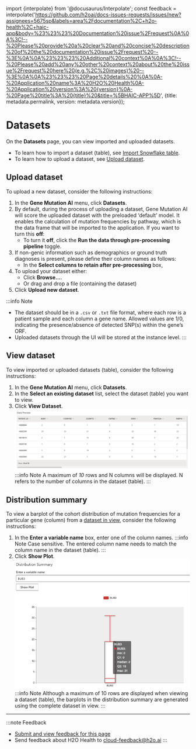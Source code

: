 import {interpolate} from '@docusaurus/Interpolate';
const feedback = interpolate('https://github.com/h2oai/docs-issues-requests/issues/new?assignees=5675sp&labels=area%2Fdocumentation%2C+h2o-health%2C+haic-app&body=%23%23%23%20Documentation%20issue%2Frequest%0A%0A%3C!--%20Please%20provide%20a%20clear%20and%20concise%20description%20of%20the%20documentation%20issue%2Frequest%20--%3E%0A%0A%23%23%23%20Additional%20context%0A%0A%3C!--%20Please%20add%20any%20other%20context%20about%20the%20issue%2Frequest%20here%20(e.g.%2C%20images)%20--%3E%0A%0A%23%23%23%20Page%20details%20%0A%0A-%20Application%20name%3A%20H2O%20Health%0A-%20Application%20version%3A%20{version}%0A-%20Page%20title%3A%20{title}%20&title=%5BHAIC-APP%5D', {title: metadata.permalink, version: metadata.version});

# Datasets 

On the **Datasets** page, you can view imported and uploaded datasets.

- To learn how to import a dataset (table), see [Import Snowflake table](../snowflake/snowflake.md#import-snowflake-table).
- To learn how to upload a dataset, see [Upload dataset](#upload-dataset).

## Upload dataset 

To upload a new dataset, consider the following instructions: 

1. In the **Gene Mutation AI** menu, click **Datasets**. 
2. By default, during the process of uploading a dataset, Gene Mutation AI will score the uploaded dataset with the preloaded  ‘default’ model. It enables the calculation of mutation frequencies by pathway, which is the data frame that will be imported to the application. If you want to turn this **off**: 
    - To turn it **off**, click the **Run the data through pre-processing pipeline** toggle.
3. If non-genic information such as demographics or ground truth diagnoses is present, please define their column names as follows: 
    - In the **Select columns to retain after pre-processing** box,  
2. To upload your dataset either: 
    - Click **Browse...**. 
    - Or drag and drop a file (containing the dataset)
3. Click **Upload new dataset**. 


:::info Note
- The dataset should be in a `.csv` or `.txt` file format, where each row is a patient sample and each column a gene name. Allowed values are 1/0, indicating the presence/absence of detected SNP(s) within the gene’s ORF.
- Uploaded datasets through the UI will be stored at the instance level. 
:::

## View dataset 

To view imported or uploaded datasets (table), consider the following instructions: 

1. In the **Gene Mutation AI** menu, click **Datasets**. 
2. In the **Select an existing dataset** list, select the dataset (table) you want to view. 
3. Click **View Dataset**. 
    ![Dataset preview](data_preview.png)
    :::info Note 
      A maximum of *10* rows and N columns will be displayed. N refers to the number of columns in the dataset (table). 
    :::

## Distribution summary 

To view a barplot of the cohort distribution of mutation frequencies for a particular gene (column) from a [dataset in view](#view-dataset), consider the following instructions: 

1. In the **Enter a variable name** box, enter one of the column names. 
    :::info Note
      Case sensitive. The entered column name needs to match the column name in the dataset (table). 
    :::
2. Click **Show Plot**. 
    ![Barplot](barplot.png)
    :::info Note
      Although a maximum of 10 rows are displayed when viewing a dataset (table), the barplots in the distribution summary are generated using the complete dataset in view. 
    :::

***
:::note Feedback
  - <a href={feedback}>Submit and view feedback for this page</a>
  - Send feedback about H2O Health to <cloud-feedback@h2o.ai>
:::